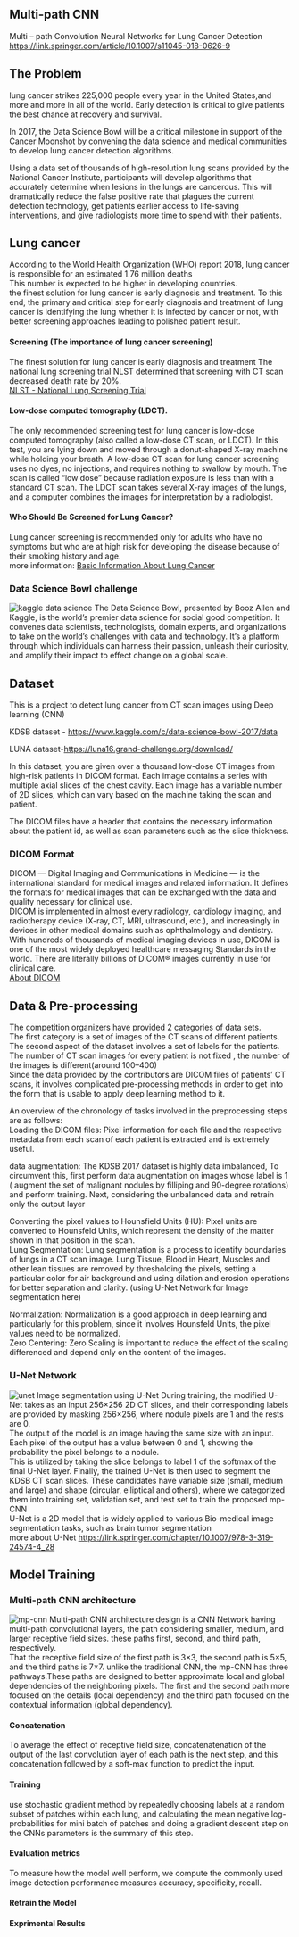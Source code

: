 ## Multi-path CNN
Multi – path Convolution Neural Networks for Lung Cancer Detection  
https://link.springer.com/article/10.1007/s11045-018-0626-9
## The Problem 
lung cancer strikes 225,000 people every year in the United States,and more and more in all of the world. Early detection is critical to give patients the best chance at recovery and survival.   

In 2017, the Data Science Bowl will be a critical milestone in support of the Cancer Moonshot by convening the data science and medical communities to develop lung cancer detection algorithms.  

Using a data set of thousands of high-resolution lung scans provided by the National Cancer Institute, participants will develop algorithms that accurately determine when lesions in the lungs are cancerous. This will dramatically reduce the false positive rate that plagues the current detection technology, get patients earlier access to life-saving interventions, and give radiologists more time to spend with their patients. 

## Lung cancer
According to the World Health Organization (WHO) report 2018, lung cancer is responsible for an estimated 1.76 million deaths  
This number is expected to be higher in developing countries.  
the finest solution for lung cancer is early diagnosis and treatment. To this end, the primary and critical step for early diagnosis and treatment of lung cancer is identifying the lung whether it is infected by cancer or not, with better screening approaches leading to polished patient result.  
#### Screening (The importance of lung cancer screening)
The finest solution for lung cancer is early diagnosis and treatment
The national lung screening trial NLST determined that screening with CT scan decreased death rate by 20%.  
[NLST - National Lung Screening Trial](https://www.cancer.gov/types/lung/research/nlst)
#### Low-dose computed tomography (LDCT). 
The only recommended screening test for lung cancer is low-dose computed tomography (also called a low-dose CT scan, or LDCT). In this test, you are lying down and moved through a donut-shaped X-ray machine while holding your breath. A low-dose CT scan for lung cancer screening uses no dyes, no injections, and requires nothing to swallow by mouth. The scan is called “low dose” because radiation exposure is less than with a standard CT scan. The LDCT scan takes several X-ray images of the lungs, and a computer combines the images for interpretation by a radiologist.  
#### Who Should Be Screened for Lung Cancer?
Lung cancer screening is recommended only for adults who have no symptoms but who are at high risk for developing the disease because of their smoking history and age.  
more information: [Basic Information About Lung Cancer](https://www.cdc.gov/cancer/lung/basic_info/)  

### Data Science Bowl challenge  

![kaggle data science](https://github.com/E008001/Multi-path-CNN/blob/master/breath.jpg)
The Data Science Bowl, presented by Booz Allen and Kaggle, is the world’s premier data science for social good competition. It convenes data scientists, technologists, domain experts, and organizations to take on the world’s challenges with data and technology. It’s a platform through which individuals can harness their passion, unleash their curiosity, and amplify their impact to effect change on a global scale.

## Dataset
This is a project to detect lung cancer from CT scan images using Deep learning (CNN) 

KDSB dataset - https://www.kaggle.com/c/data-science-bowl-2017/data

LUNA dataset-https://luna16.grand-challenge.org/download/

In this dataset, you are given over a thousand low-dose CT images from high-risk patients in DICOM format. Each image contains a series with multiple axial slices of the chest cavity. Each image has a variable number of 2D slices, which can vary based on the machine taking the scan and patient.

The DICOM files have a header that contains the necessary information about the patient id, as well as scan parameters such as the slice thickness.

###  DICOM Format
DICOM — Digital Imaging and Communications in Medicine — is the international standard for medical images and related information. It defines the formats for medical images that can be exchanged with the data and quality necessary for clinical use.  
DICOM is implemented in almost every radiology, cardiology imaging, and radiotherapy device (X-ray, CT, MRI, ultrasound, etc.), and increasingly in devices in other medical domains such as ophthalmology and dentistry. With hundreds of thousands of medical imaging devices in use, DICOM is one of the most widely deployed healthcare messaging Standards in the world. There are literally billions of DICOM® images currently in use for clinical care.  
[About DICOM](https://www.dicomstandard.org/)

## Data & Pre-processing  

The competition organizers have provided 2 categories of data sets.  
The first category is a set of images of the CT scans of different patients.  
The second aspect of the dataset involves a set of labels for the patients. The number of CT scan images for every patient is not fixed , the number of the images is different(around 100–400)    
Since the data provided by the contributors are DICOM files of patients’ CT scans, it involves complicated pre-processing methods in order to get into the form that is usable to apply deep learning method to it.  
  
An overview of the chronology of tasks involved in the preprocessing steps are as follows:  
Loading the DICOM files: Pixel information for each file and the respective metadata from each scan of each patient is extracted and is extremely useful.  

data augmentation: The KDSB 2017 dataset is highly data imbalanced, To circumvent this, first perform data augmentation on images whose label is 1 ( augment the set of malignant
nodules by filliping and 90-degree rotations) and perform training. Next,  considering the unbalanced data and retrain only the output layer  

Converting the pixel values to Hounsfield Units (HU): Pixel units are converted to Hounsfeld Units, which represent the density of the matter shown in that position in the scan.   
Lung Segmentation: Lung segmentation is a process to identify boundaries of lungs in a CT scan image. Lung Tissue, Blood in Heart, Muscles and other lean tissues are removed by thresholding the pixels, setting a particular color for air background and using dilation and erosion operations for better separation and clarity. (using U-Net Network for Image segmentation here)

Normalization: Normalization is a good approach in deep learning and particularly for this problem, since it involves Hounsfeld Units, the pixel values need to be normalized.  
Zero Centering: Zero Scaling is important to reduce the effect of the scaling differenced and depend only on the content of the images. 

### U-Net Network  

![unet](https://github.com/E008001/Multi-path-CNN/blob/master/unet.png)
Image segmentation using U-Net
During training, the modified U-Net takes as an input 256×256 2D CT slices, and their corresponding labels are provided by masking 256×256, where nodule pixels are 1 and the
rests are 0.  
The output of the model is an image having the same size with an input. Each pixel of the output has a value between 0 and 1, showing the probability the pixel belongs to a nodule.  
This is utilized by taking the slice belongs to label 1 of the softmax of the final U-Net layer. 
Finally, the trained U-Net is then used to segment the KDSB CT scan slices. These
candidates have variable size (small, medium and large) and shape (circular, elliptical and
others), where we categorized them into training set, validation set, and test set to train the proposed mp-CNN   
U-Net is a 2D model that is widely applied to various Bio-medical image segmentation tasks, such as brain tumor segmentation  
more about U-Net https://link.springer.com/chapter/10.1007/978-3-319-24574-4_28

## Model Training

### Multi-path CNN architecture
![mp-cnn](https://github.com/E008001/Multi-path-CNN/blob/master/fig7.jpg)
Multi-path CNN architecture design is a CNN Network having multi-path convolutional layers, the path considering smaller, medium, and larger receptive field sizes. these paths first, second, and third path, respectively.  
That the receptive field size of the first path is 3×3, the second path is 5×5, and the third paths is 7×7. 
unlike the traditional CNN, the mp-CNN has three pathways.These paths are designed to better approximate local and global dependencies of the neighboring
pixels. The first and the second path more focused on the details (local dependency) and the third path focused on the contextual information (global dependency).
#### Concatenation  
To average the effect of receptive field size, concatenatenation of the output of the last convolution layer of each path is the next step, and this concatenation followed by a soft-max function to predict the input.
#### Training  
use stochastic gradient method by repeatedly choosing labels at a random subset of patches within each lung, and calculating the mean negative log-probabilities
for mini batch of patches and doing a gradient descent step on the CNNs parameters is the summary of this step.
#### Evaluation metrics
To measure how the model well perform, we compute the commonly used image detection performance measures accuracy, specificity, recall.
#### Retrain the Model  

#### Exprimental Results

